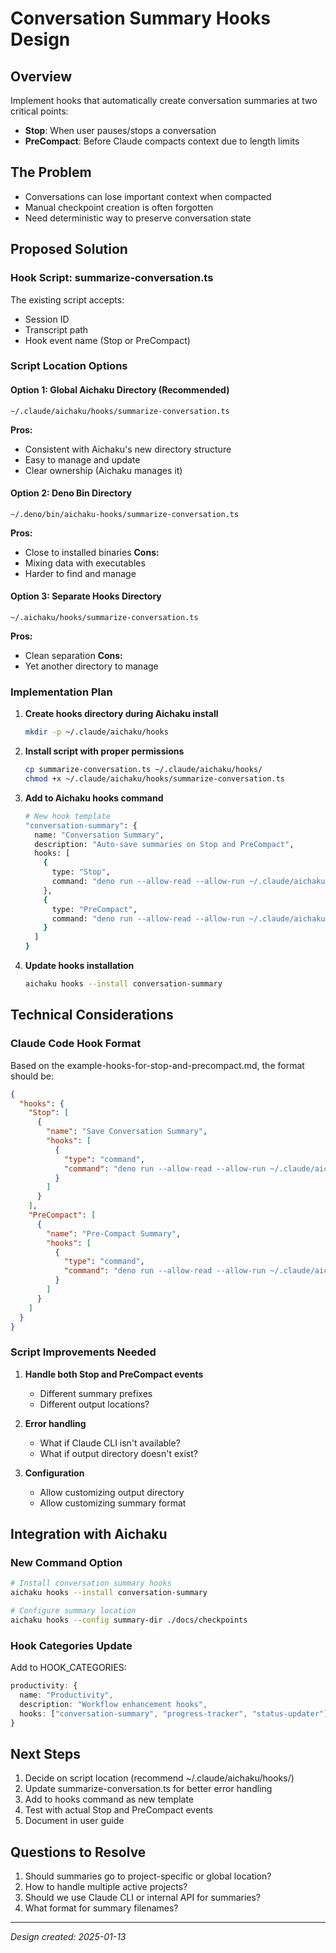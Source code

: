 # Conversation Summary Hooks Design

## Overview

Implement hooks that automatically create conversation summaries at two critical
points:

- **Stop**: When user pauses/stops a conversation
- **PreCompact**: Before Claude compacts context due to length limits

## The Problem

- Conversations can lose important context when compacted
- Manual checkpoint creation is often forgotten
- Need deterministic way to preserve conversation state

## Proposed Solution

### Hook Script: summarize-conversation.ts

The existing script accepts:

- Session ID
- Transcript path
- Hook event name (Stop or PreCompact)

### Script Location Options

#### Option 1: Global Aichaku Directory (Recommended)

```
~/.claude/aichaku/hooks/summarize-conversation.ts
```

**Pros:**

- Consistent with Aichaku's new directory structure
- Easy to manage and update
- Clear ownership (Aichaku manages it)

#### Option 2: Deno Bin Directory

```
~/.deno/bin/aichaku-hooks/summarize-conversation.ts
```

**Pros:**

- Close to installed binaries **Cons:**
- Mixing data with executables
- Harder to find and manage

#### Option 3: Separate Hooks Directory

```
~/.aichaku/hooks/summarize-conversation.ts
```

**Pros:**

- Clean separation **Cons:**
- Yet another directory to manage

### Implementation Plan

1. **Create hooks directory during Aichaku install**

   ```bash
   mkdir -p ~/.claude/aichaku/hooks
   ```

2. **Install script with proper permissions**

   ```bash
   cp summarize-conversation.ts ~/.claude/aichaku/hooks/
   chmod +x ~/.claude/aichaku/hooks/summarize-conversation.ts
   ```

3. **Add to Aichaku hooks command**

   ```bash
   # New hook template
   "conversation-summary": {
     name: "Conversation Summary",
     description: "Auto-save summaries on Stop and PreCompact",
     hooks: [
       {
         type: "Stop",
         command: "deno run --allow-read --allow-run ~/.claude/aichaku/hooks/summarize-conversation.ts"
       },
       {
         type: "PreCompact",
         command: "deno run --allow-read --allow-run ~/.claude/aichaku/hooks/summarize-conversation.ts"
       }
     ]
   }
   ```

4. **Update hooks installation**
   ```bash
   aichaku hooks --install conversation-summary
   ```

## Technical Considerations

### Claude Code Hook Format

Based on the example-hooks-for-stop-and-precompact.md, the format should be:

```json
{
  "hooks": {
    "Stop": [
      {
        "name": "Save Conversation Summary",
        "hooks": [
          {
            "type": "command",
            "command": "deno run --allow-read --allow-run ~/.claude/aichaku/hooks/summarize-conversation.ts"
          }
        ]
      }
    ],
    "PreCompact": [
      {
        "name": "Pre-Compact Summary",
        "hooks": [
          {
            "type": "command",
            "command": "deno run --allow-read --allow-run ~/.claude/aichaku/hooks/summarize-conversation.ts"
          }
        ]
      }
    ]
  }
}
```

### Script Improvements Needed

1. **Handle both Stop and PreCompact events**
   - Different summary prefixes
   - Different output locations?

2. **Error handling**
   - What if Claude CLI isn't available?
   - What if output directory doesn't exist?

3. **Configuration**
   - Allow customizing output directory
   - Allow customizing summary format

## Integration with Aichaku

### New Command Option

```bash
# Install conversation summary hooks
aichaku hooks --install conversation-summary

# Configure summary location
aichaku hooks --config summary-dir ./docs/checkpoints
```

### Hook Categories Update

Add to HOOK_CATEGORIES:

```typescript
productivity: {
  name: "Productivity",
  description: "Workflow enhancement hooks",
  hooks: ["conversation-summary", "progress-tracker", "status-updater"]
}
```

## Next Steps

1. Decide on script location (recommend ~/.claude/aichaku/hooks/)
2. Update summarize-conversation.ts for better error handling
3. Add to hooks command as new template
4. Test with actual Stop and PreCompact events
5. Document in user guide

## Questions to Resolve

1. Should summaries go to project-specific or global location?
2. How to handle multiple active projects?
3. Should we use Claude CLI or internal API for summaries?
4. What format for summary filenames?

---

_Design created: 2025-01-13_
